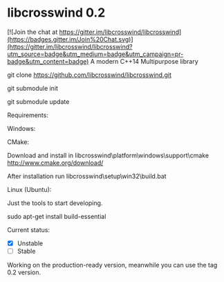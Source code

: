 # libcrosswind 0.2

[![Join the chat at https://gitter.im/libcrosswind/libcrosswind](https://badges.gitter.im/Join%20Chat.svg)](https://gitter.im/libcrosswind/libcrosswind?utm_source=badge&utm_medium=badge&utm_campaign=pr-badge&utm_content=badge)
A modern C++14 Multipurpose library

git clone https://github.com/libcrosswind/libcrosswind.git

git submodule init

git submodule update

Requirements:

Windows:

CMake:

Download and install in libcrosswind\platform\windows\support\cmake
http://www.cmake.org/download/


After installation run libcrosswind\setup\win32\build.bat

Linux (Ubuntu):

Just the tools to start developing.

sudo apt-get install build-essential


Current status: 

- [x] Unstable
- [ ] Stable

Working on the production-ready version, meanwhile you can use the tag 0.2 version.
